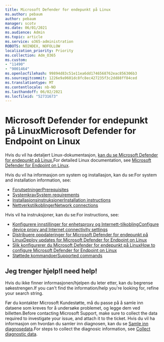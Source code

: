 ```yaml
---
title: Microsoft Defender for endepunkt på Linux
ms.author: pebaum
author: pebaum
manager: scotv
ms.date: 06/01/2021
ms.audience: Admin
ms.topic: article
ms.service: o365-administration
ROBOTS: NOINDEX, NOFOLLOW
localization_priority: Priority
ms.collection: Adm_O365
ms.custom:
- "11490"
- "9001464"
ms.openlocfilehash: 99894d83c51e11ea6dd1746568762eac856306b3
ms.sourcegitcommit: 1226e9a9601dc8fc8ec427235f3c2dd88ff84ced
ms.translationtype: MT
ms.contentlocale: nb-NO
ms.lasthandoff: 06/02/2021
ms.locfileid: "52731673"
---
```

# <a name="microsoft-defender-for-endpoint-on-linux"></a><span data-ttu-id="27f85-102">Microsoft Defender for endepunkt på Linux</span><span class="sxs-lookup"><span data-stu-id="27f85-102">Microsoft Defender for Endpoint on Linux</span></span>

<span data-ttu-id="27f85-103">Hvis du vil ha detaljert Linux-dokumentasjon, [kan du se Microsoft Defender for endepunkt på Linux.](/microsoft-365/security/defender-endpoint/microsoft-defender-endpoint-linux)</span><span class="sxs-lookup"><span data-stu-id="27f85-103">For detailed Linux documentation, see [Microsoft Defender for Endpoint on Linux](/microsoft-365/security/defender-endpoint/microsoft-defender-endpoint-linux).</span></span>

<span data-ttu-id="27f85-104">Hvis du vil ha informasjon om system og installasjon, kan du se:</span><span class="sxs-lookup"><span data-stu-id="27f85-104">For system and installation information, see:</span></span>

- [<span data-ttu-id="27f85-105">Forutsetninger</span><span class="sxs-lookup"><span data-stu-id="27f85-105">Prerequisites</span></span>](/microsoft-365/security/defender-endpoint/microsoft-defender-endpoint-linux#prerequisites)
- [<span data-ttu-id="27f85-106">Systemkrav</span><span class="sxs-lookup"><span data-stu-id="27f85-106">System requirements</span></span>](/microsoft-365/security/defender-endpoint/microsoft-defender-endpoint-linux#system-requirements)
- [<span data-ttu-id="27f85-107">Installasjonsinstruksjoner</span><span class="sxs-lookup"><span data-stu-id="27f85-107">Installation instructions</span></span>](/microsoft-365/security/defender-endpoint/microsoft-defender-endpoint-linux#installation-instructions)
- [<span data-ttu-id="27f85-108">Nettverkstilkoblinger</span><span class="sxs-lookup"><span data-stu-id="27f85-108">Network connections</span></span>](/microsoft-365/security/defender-endpoint/microsoft-defender-endpoint-linux#network-connections)

<span data-ttu-id="27f85-109">Hvis vil ha instruksjoner, kan du se:</span><span class="sxs-lookup"><span data-stu-id="27f85-109">For instructions, see:</span></span>

- [<span data-ttu-id="27f85-110">Konfigurere innstillinger for enhetsproxy og Internett-tilkobling</span><span class="sxs-lookup"><span data-stu-id="27f85-110">Configure device proxy and Internet connectivity settings</span></span>](/microsoft-365/security/defender-endpoint/configure-proxy-internet#enable-access-to-microsoft-defender-atp-service-urls-in-the-proxy-server)
- [<span data-ttu-id="27f85-111">Distribuere oppdateringer for Microsoft Defender for endepunkt på Linux</span><span class="sxs-lookup"><span data-stu-id="27f85-111">Deploy updates for Microsoft Defender for Endpoint on Linux</span></span>](/microsoft-365/security/defender-endpoint/linux-updates)
- [<span data-ttu-id="27f85-112">Slik konfigurerer du Microsoft Defender for endepunkt på Linux</span><span class="sxs-lookup"><span data-stu-id="27f85-112">How to configure Microsoft Defender for Endpoint on Linux</span></span>](/microsoft-365/security/defender-endpoint/microsoft-defender-endpoint-linux#how-to-configure-microsoft-defender-for-endpoint-on-linux)
- [<span data-ttu-id="27f85-113">Støttede kommandoer</span><span class="sxs-lookup"><span data-stu-id="27f85-113">Supported commands</span></span>](/microsoft-365/security/defender-endpoint/linux-resources#supported-commands)

## <a name="i-need-help"></a><span data-ttu-id="27f85-114">Jeg trenger hjelp!</span><span class="sxs-lookup"><span data-stu-id="27f85-114">I need help!</span></span>

<span data-ttu-id="27f85-115">Hvis du ikke finner informasjonen/hjelpen du leter etter, kan du begrense søkestrengen.</span><span class="sxs-lookup"><span data-stu-id="27f85-115">If you can't find the information/help you're looking for, refine your search string.</span></span>

<span data-ttu-id="27f85-116">Før du kontakter Microsoft Kundestøtte, må du passe på å samle inn dataene som kreves for å undersøke problemet, og legge dem ved billetten.</span><span class="sxs-lookup"><span data-stu-id="27f85-116">Before contacting Microsoft Support, make sure to collect the data required to investigate your issue, and attach it to the ticket.</span></span> <span data-ttu-id="27f85-117">Hvis du vil ha informasjon om hvordan du samler inn diagnosen, kan du se [Samle inn diagnosedata](/microsoft-365/security/defender-endpoint/linux-resources#collect-diagnostic-information).</span><span class="sxs-lookup"><span data-stu-id="27f85-117">For steps to collect the diagnosic information, see [Collect diagnostic data](/microsoft-365/security/defender-endpoint/linux-resources#collect-diagnostic-information).</span></span>